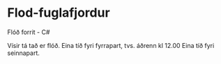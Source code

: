 # Flod-fuglafjordur
Flóð forrit - C#

Vísir tá tað er flóð. 
Eina tíð fyri fyrrapart, tvs. áðrenn kl 12.00
Eina tíð fyri seinnapart.
